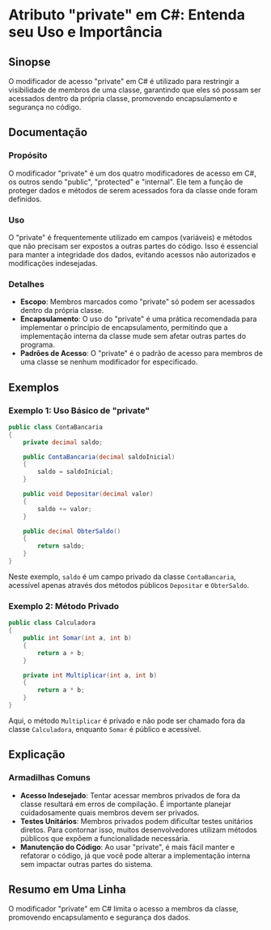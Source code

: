 <!--
Meta Description: # Atributo "private" em C#: Entenda seu Uso e Importância ## Sinopse O modificador de acesso "private" em C# é utilizado para restringir a visibilidad...
Meta Keywords: private, classe, membros, public, acesso
-->

# Atributo "private" em C#: Entenda seu Uso e Importância

## Sinopse
O modificador de acesso "private" em C# é utilizado para restringir a visibilidade de membros de uma classe, garantindo que eles só possam ser acessados dentro da própria classe, promovendo encapsulamento e segurança no código.

## Documentação
### Propósito
O modificador "private" é um dos quatro modificadores de acesso em C#, os outros sendo "public", "protected" e "internal". Ele tem a função de proteger dados e métodos de serem acessados fora da classe onde foram definidos.

### Uso
O "private" é frequentemente utilizado em campos (variáveis) e métodos que não precisam ser expostos a outras partes do código. Isso é essencial para manter a integridade dos dados, evitando acessos não autorizados e modificações indesejadas.

### Detalhes
- **Escopo**: Membros marcados como "private" só podem ser acessados dentro da própria classe.
- **Encapsulamento**: O uso do "private" é uma prática recomendada para implementar o princípio de encapsulamento, permitindo que a implementação interna da classe mude sem afetar outras partes do programa.
- **Padrões de Acesso**: O "private" é o padrão de acesso para membros de uma classe se nenhum modificador for especificado.

## Exemplos
### Exemplo 1: Uso Básico de "private"
```csharp
public class ContaBancaria
{
    private decimal saldo;

    public ContaBancaria(decimal saldoInicial)
    {
        saldo = saldoInicial;
    }

    public void Depositar(decimal valor)
    {
        saldo += valor;
    }

    public decimal ObterSaldo()
    {
        return saldo;
    }
}
```
Neste exemplo, `saldo` é um campo privado da classe `ContaBancaria`, acessível apenas através dos métodos públicos `Depositar` e `ObterSaldo`.

### Exemplo 2: Método Privado
```csharp
public class Calculadora
{
    public int Somar(int a, int b)
    {
        return a + b;
    }

    private int Multiplicar(int a, int b)
    {
        return a * b;
    }
}
```
Aqui, o método `Multiplicar` é privado e não pode ser chamado fora da classe `Calculadora`, enquanto `Somar` é público e acessível.

## Explicação
### Armadilhas Comuns
- **Acesso Indesejado**: Tentar acessar membros privados de fora da classe resultará em erros de compilação. É importante planejar cuidadosamente quais membros devem ser privados.
- **Testes Unitários**: Membros privados podem dificultar testes unitários diretos. Para contornar isso, muitos desenvolvedores utilizam métodos públicos que expõem a funcionalidade necessária.
- **Manutenção do Código**: Ao usar "private", é mais fácil manter e refatorar o código, já que você pode alterar a implementação interna sem impactar outras partes do sistema.

## Resumo em Uma Linha
O modificador "private" em C# limita o acesso a membros da classe, promovendo encapsulamento e segurança dos dados.